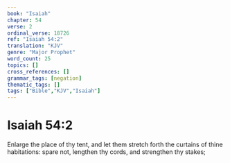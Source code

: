 ```yaml
---
book: "Isaiah"
chapter: 54
verse: 2
ordinal_verse: 18726
ref: "Isaiah 54:2"
translation: "KJV"
genre: "Major Prophet"
word_count: 25
topics: []
cross_references: []
grammar_tags: [negation]
thematic_tags: []
tags: ["Bible","KJV","Isaiah"]
---
```


# Isaiah 54:2

Enlarge the place of thy tent, and let them stretch forth the curtains of thine habitations: spare not, lengthen thy cords, and strengthen thy stakes;

